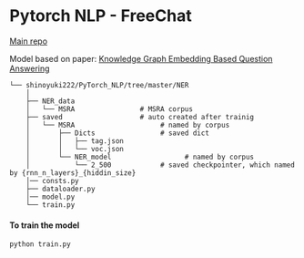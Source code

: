 # Pytorch NLP - FreeChat
[Main repo](https://github.com/shinoyuki222/PyTorch_NLP)

Model based on paper:
[Knowledge Graph Embedding Based Question Answering](http://research.baidu.com/Public/uploads/5c1c9a58317b3.pdf)

```
└── shinoyuki222/PyTorch_NLP/tree/master/NER
    │
    ├── NER_data
    │   └── MSRA                # MSRA corpus
    ├── saved                   # auto created after trainig
    │   └── MSRA                     # named by corpus
    │       ├── Dicts                # saved dict
    │       │   ├── tag.json 
    │       │   └── voc.json
    │       └── NER_model                  # named by corpus                
    │           └── 2_500            # saved checkpointer, which named by {rnn_n_layers}_{hiddin_size} 
    │── consts.py
    ├── dataloader.py     
    │── model.py
    └── train.py            
```
#### To train the model
    python train.py
